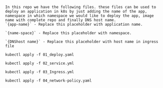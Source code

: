 	In this repo we have the following files. these files can be used to deploy an application in k8s by just adding the name of the app, namespace in which namespace we would like to deploy the app, image name with complete repo and finally DNS host name.
	`{app-name}` - Replace this placeholder with application name.
	
	`{name-space}` - Replace this placeholder with namespace.
	
	`{DNShost name}` - Replace this placeholder with host name in ingress file

`kubectl apply -f 01_deploy.yaml`

`kubectl apply -f 02_service.yml`

`kubectl apply -f 03_Ingress.yml`

`kubectl apply -f 04_network-policy.yaml`
